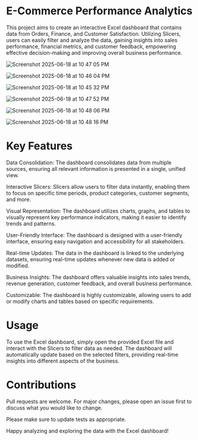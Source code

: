 # E-Commerce Performance Analytics
This project aims to create an interactive Excel dashboard that contains data from Orders, Finance, and Customer Satisfaction. Utilizing Slicers, users can easily filter and analyze the data, gaining insights into sales performance, financial metrics, and customer feedback, empowering effective decision-making and improving overall business performance.

![Screenshot 2025-06-18 at 10 47 05 PM](https://github.com/user-attachments/assets/307c0c39-413a-4086-b75c-e8fb1a52b38f)

![Screenshot 2025-06-18 at 10 46 04 PM](https://github.com/user-attachments/assets/b2b70c71-bbe9-4b1e-a4fc-d99bc0cc28d4)

![Screenshot 2025-06-18 at 10 45 32 PM](https://github.com/user-attachments/assets/32b9a01c-8a55-40ea-a84f-3d9599e5c2d1)

![Screenshot 2025-06-18 at 10 47 52 PM](https://github.com/user-attachments/assets/dbe42903-1393-4d02-b010-5d6cebd43919)

![Screenshot 2025-06-18 at 10 48 06 PM](https://github.com/user-attachments/assets/096154bd-0c90-4057-8131-f435da7eed08)

![Screenshot 2025-06-18 at 10 48 16 PM](https://github.com/user-attachments/assets/5ca288e8-3108-471f-a219-eac14f34731d)

# Key Features

Data Consolidation: The dashboard consolidates data from multiple sources, ensuring all relevant information is presented in a single, unified view.

Interactive Slicers: Slicers allow users to filter data instantly, enabling them to focus on specific time periods, product categories, customer segments, and more.

Visual Representation: The dashboard utilizes charts, graphs, and tables to visually represent key performance indicators, making it easier to identify trends and patterns.

User-Friendly Interface: The dashboard is designed with a user-friendly interface, ensuring easy navigation and accessibility for all stakeholders.

Real-time Updates: The data in the dashboard is linked to the underlying datasets, ensuring real-time updates whenever new data is added or modified.

Business Insights: The dashboard offers valuable insights into sales trends, revenue generation, customer feedback, and overall business performance.

Customizable: The dashboard is highly customizable, allowing users to add or modify charts and tables based on specific requirements.

# Usage

To use the Excel dashboard, simply open the provided Excel file and interact with the Slicers to filter data as needed. The dashboard will automatically update based on the selected filters, providing real-time insights into different aspects of the business.

# Contributions

Pull requests are welcome. For major changes, please open an issue first to discuss what you would like to change.

Please make sure to update tests as appropriate.

Happy analyzing and exploring the data with the Excel dashboard!
